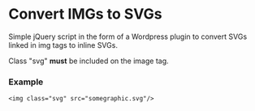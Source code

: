 # Convert IMGs to SVGs

Simple jQuery script in the form of a Wordpress plugin to convert SVGs linked in img tags to inline SVGs.

Class "svg" **must** be included on the image tag.

### Example

```<img class="svg" src="somegraphic.svg"/>```